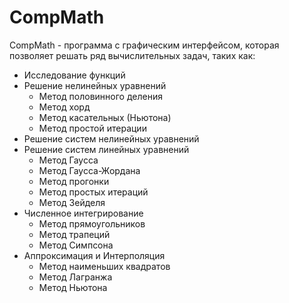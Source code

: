 # CompMath

CompMath - программа с графическим интерфейсом, которая позволяет решать ряд вычислительных задач, таких как:

* Исследование функций
* Решение нелинейных уравнений
    * Метод половинного деления
    * Метод хорд
    * Метод касательных (Ньютона)
    * Метод простой итерации
* Решение систем нелинейных уравнений
* Решение систем линейных уравнений
    * Метод Гаусса
    * Метод Гаусса-Жордана
    * Метод прогонки
    * Метод простых итераций
    * Метод Зейделя
* Численное интегрирование
    * Метод прямоугольников
    * Метод трапеций
    * Метод Симпсона
* Аппроксимация и Интерполяция
    * Метод наименьших квадратов
    * Метод Лагранжа
    * Метод Ньютона
